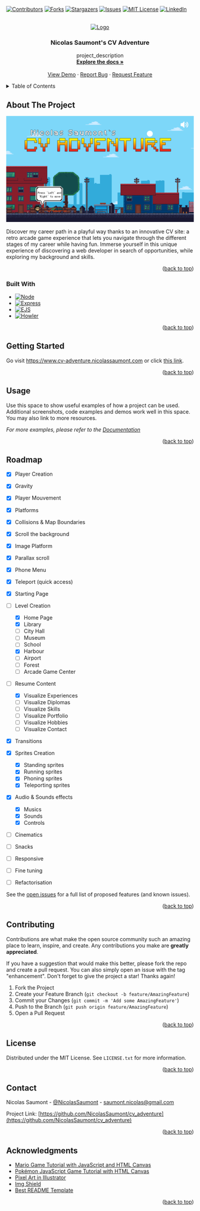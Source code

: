 
<a name="readme-top"></a>
<!--
*** Thanks for checking out the projetc 'Nicolas Saumont's CV Adventure. If you have a suggestion
*** that would make this better, please fork the repo and create a pull request
*** or simply open an issue with the tag "enhancement".
*** Don't forget to give the project a star!
*** Thanks again! Now go have fun exploring this resume! :D
-->



<!-- PROJECT SHIELDS -->
<!--
*** I'm using markdown "reference style" links for readability.
*** Reference links are enclosed in brackets [ ] instead of parentheses ( ).
*** See the bottom of this document for the declaration of the reference variables
*** for contributors-url, forks-url, etc. 
-->
[![Contributors][contributors-shield]][contributors-url]
[![Forks][forks-shield]][forks-url]
[![Stargazers][stars-shield]][stars-url]
[![Issues][issues-shield]][issues-url]
[![MIT License][license-shield]][license-url]
[![LinkedIn][linkedin-shield]][linkedin-url]



<!-- PROJECT LOGO -->
<br />
<div align="center">
  <a href="https://github.com/NicolasSaumont/cv_adventure">
    <img src="public/favicon.ico" alt="Logo" width="80" height="80">
  </a>

<h3 align="center">Nicolas Saumont's CV Adventure</h3>

  <p align="center">
    project_description
    <br />
    <a href="https://github.com/NicolasSaumont/cv_adventure"><strong>Explore the docs »</strong></a>
    <br />
    <br />
    <a href="https://github.com/NicolasSaumont/cv_adventure">View Demo</a>
    ·
    <a href="https://github.com/NicolasSaumont/cv_adventure/issues">Report Bug</a>
    ·
    <a href="https://github.com/NicolasSaumont/cv_adventure/pulls">Request Feature</a>
  </p>
</div>



<!-- TABLE OF CONTENTS -->
<details>
  <summary>Table of Contents</summary>
  <ol>
    <li>
      <a href="#about-the-project">About The Project</a>
      <ul>
        <li><a href="#built-with">Built With</a></li>
      </ul>
    </li>
    <li>
      <a href="#getting-started">Getting Started</a>
      <ul>
        <li><a href="#prerequisites">Prerequisites</a></li>
        <li><a href="#installation">Installation</a></li>
      </ul>
    </li>
    <li><a href="#usage">Usage</a></li>
    <li><a href="#roadmap">Roadmap</a></li>
    <li><a href="#contributing">Contributing</a></li>
    <li><a href="#license">License</a></li>
    <li><a href="#contact">Contact</a></li>
    <li><a href="#acknowledgments">Acknowledgments</a></li>
  </ol>
</details>



<!-- ABOUT THE PROJECT -->
## About The Project

[![Product Name Screen Shot][product-screenshot]](https://www.cv-adventure.nicolassaumont.com)

Discover my career path in a playful way thanks to an innovative CV site: a retro arcade game experience that lets you navigate through the different stages of my career while having fun. Immerse yourself in this unique experience of discovering a web developer in search of opportunities, while exploring my background and skills.

<p align="right">(<a href="#readme-top">back to top</a>)</p>



### Built With

* [![Node][Node.js]][Node-url]
* [![Express][Express.js]][Express-url]
* [![EJS][EJS.js]][EJS-url]
* [![Howler][Howler.js]][Howler-url]


<p align="right">(<a href="#readme-top">back to top</a>)</p>



<!-- GETTING STARTED -->
## Getting Started

Go visit https://www.cv-adventure.nicolassaumont.com or click [this link](https://www.cv-adventure.nicolassaumont.com).


<p align="right">(<a href="#readme-top">back to top</a>)</p>



<!-- USAGE EXAMPLES -->
## Usage

Use this space to show useful examples of how a project can be used. Additional screenshots, code examples and demos work well in this space. You may also link to more resources.

_For more examples, please refer to the [Documentation](https://example.com)_

<p align="right">(<a href="#readme-top">back to top</a>)</p>



<!-- ROADMAP -->
## Roadmap

- [x] Player Creation
- [x] Gravity
- [x] Player Mouvement
- [x] Platforms
- [x] Collisions & Map Boundaries
- [x] Scroll the background
- [x] Image Platform
- [x] Parallax scroll
- [x] Phone Menu
- [x] Teleport (quick access)
- [x] Starting Page
- [ ] Level Creation
  - [x] Home Page
  - [x] Library
  - [ ] City Hall
  - [ ] Museum
  - [ ] School
  - [x] Harbour
  - [ ] Airport
  - [ ] Forest
  - [ ] Arcade Game Center
- [ ] Resume Content
  - [x] Visualize Experiences
  - [ ] Visualize Diplomas
  - [ ] Visualize Skills
  - [ ] Visualize Portfolio
  - [ ] Visualize Hobbies
  - [ ] Visualize Contact
- [x] Transitions
- [x] Sprites Creation
  - [x] Standing sprites
  - [x] Running sprites
  - [x] Phoning sprites
  - [x] Teleporting sprites
- [x] Audio & Sounds effects
  - [x] Musics
  - [x] Sounds
  - [x] Controls
- [ ] Cinematics
- [ ] Snacks
- [ ] Responsive
- [ ] Fine tuning
- [ ] Refactorisation
  

See the [open issues](https://github.com/NicolasSaumont/cv_adventure/issues) for a full list of proposed features (and known issues).

<p align="right">(<a href="#readme-top">back to top</a>)</p>



<!-- CONTRIBUTING -->
## Contributing

Contributions are what make the open source community such an amazing place to learn, inspire, and create. Any contributions you make are **greatly appreciated**.

If you have a suggestion that would make this better, please fork the repo and create a pull request. You can also simply open an issue with the tag "enhancement".
Don't forget to give the project a star! Thanks again!

1. Fork the Project
2. Create your Feature Branch (`git checkout -b feature/AmazingFeature`)
3. Commit your Changes (`git commit -m 'Add some AmazingFeature'`)
4. Push to the Branch (`git push origin feature/AmazingFeature`)
5. Open a Pull Request

<p align="right">(<a href="#readme-top">back to top</a>)</p>



<!-- LICENSE -->
## License

Distributed under the MIT License. See `LICENSE.txt` for more information.

<p align="right">(<a href="#readme-top">back to top</a>)</p>



<!-- CONTACT -->
## Contact

Nicolas Saumont - [@NicolasSaumont](https://twitter.com/NicolasSaumont) - saumont.nicolas@gmail.com

Project Link: [https://github.com/NicolasSaumont/cv_adventure](https://github.com/NicolasSaumont/cv_adventure)

<p align="right">(<a href="#readme-top">back to top</a>)</p>



<!-- ACKNOWLEDGMENTS -->
## Acknowledgments

* [Mario Game Tutorial with JavaScript and HTML Canvas](https://www.youtube.com/watch?v=4q2vvZn5aoo)
* [Pokémon JavaScript Game Tutorial with HTML Canvas](https://www.youtube.com/watch?v=yP5DKzriqXA)
* [Pixel Art in Illustrator](https://www.youtube.com/watch?v=x-QnptGi68c)
* [Img Shield](https://shields.io/)
* [Best README Template](https://github.com/othneildrew/Best-README-Template/blob/master/README.md)

<p align="right">(<a href="#readme-top">back to top</a>)</p>



<!-- MARKDOWN LINKS & IMAGES -->
<!-- https://www.markdownguide.org/basic-syntax/#reference-style-links -->
[contributors-shield]: https://img.shields.io/github/contributors/NicolasSaumont/cv_adventure.svg?style=for-the-badge
[contributors-url]: https://github.com/NicolasSaumont/cv_adventure/graphs/contributors
[forks-shield]: https://img.shields.io/github/forks/NicolasSaumont/cv_adventure.svg?style=for-the-badge
[forks-url]: https://github.com/NicolasSaumont/cv_adventure/network/members
[stars-shield]: https://img.shields.io/github/stars/NicolasSaumont/cv_adventure.svg?style=for-the-badge
[stars-url]: https://github.com/NicolasSaumont/cv_adventure/stargazers
[issues-shield]: https://img.shields.io/github/issues/NicolasSaumont/cv_adventure.svg?style=for-the-badge
[issues-url]: https://github.com/NicolasSaumont/cv_adventure/issues
[license-shield]: https://img.shields.io/github/license/NicolasSaumont/cv_adventure.svg?style=for-the-badge
[license-url]: https://github.com/NicolasSaumont/cv_adventure/blob/main/LICENSE.txt
[linkedin-shield]: https://img.shields.io/badge/-LinkedIn-black.svg?style=for-the-badge&logo=linkedin&colorB=555
[linkedin-url]: https://linkedin.com/in/nicolas-saumont
[product-screenshot]: public/img/screenshot.png
[Node.js]: https://img.shields.io/badge/node.js-f41a36?style=for-the-badge&logo=Node.js&logoColor=white
[Node-url]: https://nodejs.org/fr
[EJS.js]: https://img.shields.io/badge/ejs.js-000000?style=for-the-badge&logo=ejs&logoColor=white
[EJS-url]: https://ejs.co/
[Howler.js]: https://img.shields.io/badge/Howler.js-20232A?style=for-the-badge&logo=howler&logoColor=61DAFB
[Howler-url]: https://howlerjs.com/
[Express.js]: https://img.shields.io/badge/express.js-35495E?style=for-the-badge&logo=express&logoColor=4FC08D
[Express-url]: https://expressjs.com/
